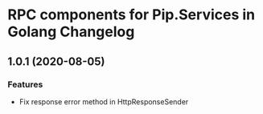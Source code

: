 # RPC components for Pip.Services in Golang Changelog

## <a name="1.0.1"></a> 1.0.1 (2020-08-05) 

### Features
* Fix response error method in HttpResponseSender

